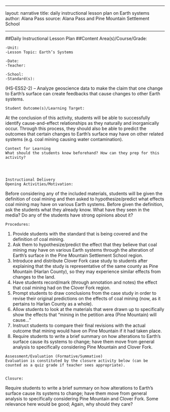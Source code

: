 
---
layout: narrative 
title: daily instructional lesson plan on Earth systems 
author: Alana Pass 
source: Alana Pass and Pine Mountain Settlement School 

---
 
 
 ##Daily Instructional Lesson Plan
	##Content Area(s)/Course/Grade:
 
	-Unit:
	-Lesson Topic: Earth’s Systems
 
	-Date:
	-Teacher:
 
	-School:
	-Standard(s):
(HS-ESS2-2) – Analyze geoscience data to make the claim that one change to Earth’s surface can create feedbacks that cause changes to other Earth systems.
 
	Student Outcome(s)/Learning Target:
At the conclusion of this activity, students will be able to successfully identify cause-and-effect relationships as they naturally and inorganically occur. Through this process, they should also be able to predict the outcomes that certain changes to Earth’s surface may have on other related systems (e.g. coal mining causing water contamination).
 
 
	Context for Learning
	What should the students know beforehand? How can they prep for this activity?
 
 
 
 
	Instructional Delivery
	Opening Activities/Motivation:
Before considering any of the included materials, students will be given the definition of coal mining and then asked to hypothesize/predict what effects coal mining may have on various Earth systems. Before given the definition, ask the students what they already know. What have they seen in the media? Do any of the students have strong opinions about it?
 
 
 
	Procedures:
1)    Provide students with the standard that is being covered and the definition of coal mining.
2)    Ask them to hypothesize/predict the effect that they believe that coal mining may have on various Earth systems through the alteration of Earth’s surface in the Pine Mountain Settlement School region.
3)    Introduce and distribute Clover Fork case study to students after explaining that the study is representative of the same county as Pine Mountain (Harlan County), so they may experience similar effects from changes to the land.
4)    Have students record/mark (through annotation and notes) the effect that coal mining had on the Clover Fork region.
5)    Prompt students to draw conclusions from the case study in order to revise their original predictions on the effects of coal mining (now, as it pertains to Harlan County as a whole).
6)    Allow students to look at the materials that were drawn up to specifically show the effects that “mining in the petition area (Pine Mountain) will cause…”
7)    Instruct students to compare their final revisions with the actual outcome that mining would have on Pine Mountain if it had taken place.
8)    Require students to write a brief summary on how alterations to Earth’s surface cause its systems to change; have them move from general analysis to specifically considering Pine Mountain and Clover Fork.
 
 
 
 
	Assessment/Evaluation (Formative/Summative)
	Evaluation is constituted by the closure activity below (can be counted as a quiz grade if teacher sees appropriate).
 
 
	Closure:
Require students to write a brief summary on how alterations to Earth’s surface cause its systems to change; have them move from general analysis to specifically considering Pine Mountain and Clover Fork.
Some relevance here would be good; Again, why should they care?
